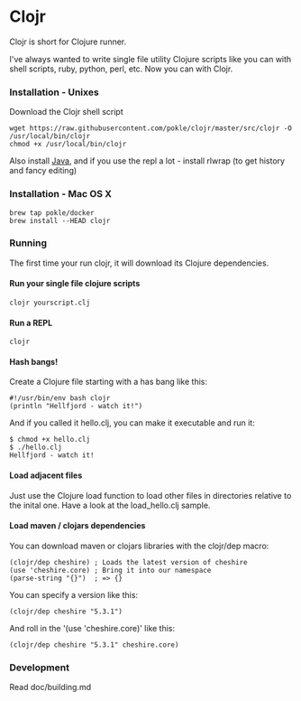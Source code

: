 # Clojr

Clojr is short for Clojure runner.

I've always wanted to write single file utility Clojure scripts like you can with shell scripts, ruby, python, perl, etc. Now you can with Clojr.


### Installation - Unixes

Download the Clojr shell script

    wget https://raw.githubusercontent.com/pokle/clojr/master/src/clojr -O /usr/local/bin/clojr
    chmod +x /usr/local/bin/clojr

Also install [Java](http://java.sun.com), and if you use the repl a lot - install rlwrap (to get history and fancy editing)

### Installation - Mac OS X

    brew tap pokle/docker
    brew install --HEAD clojr

### Running

The first time your run clojr, it will download its Clojure dependencies.

#### Run your single file clojure scripts

    clojr yourscript.clj

#### Run a REPL

    clojr

#### Hash bangs!

Create a Clojure file starting with a has bang like this:

    #!/usr/bin/env bash clojr
    (println "Hellfjord - watch it!")

And if you called it hello.clj, you can make it executable and run it:

    $ chmod +x hello.clj
    $ ./hello.clj
    Hellfjord - watch it!

#### Load adjacent files

Just use the Clojure load function to load other files in directories relative to the inital one. Have a look at the load_hello.clj sample.

#### Load maven / clojars dependencies

You can download maven or clojars libraries with the clojr/dep macro:

    (clojr/dep cheshire) ; Loads the latest version of cheshire
    (use 'cheshire.core) ; Bring it into our namespace
    (parse-string "{}")  ; => {}

You can specify a version like this:

    (clojr/dep cheshire "5.3.1")

And roll in the '(use 'cheshire.core)' like this:

    (clojr/dep cheshire "5.3.1" cheshire.core)

### Development

Read doc/building.md
